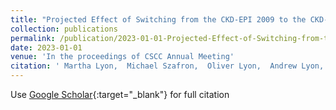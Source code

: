 ```yaml
---
title: "Projected Effect of Switching from the CKD-EPI 2009 to the CKD-EPI 2021 eGFR Equation in a Canadian Hospital"
collection: publications
permalink: /publication/2023-01-01-Projected-Effect-of-Switching-from-the-CKD-EPI-2009-to-the-CKD-EPI-2021-eGFR-Equation-in-a-Canadian-Hospital
date: 2023-01-01
venue: 'In the proceedings of CSCC Annual Meeting'
citation: ' Martha Lyon,  Michael Szafron,  Oliver Lyon,  Andrew Lyon, &quot;Projected Effect of Switching from the CKD-EPI 2009 to the CKD-EPI 2021 eGFR Equation in a Canadian Hospital.&quot; In the proceedings of CSCC Annual Meeting, 2023.'
---
```

Use [Google Scholar](https://scholar.google.com/scholar?q=Projected+Effect+of+Switching+from+the+CKD+EPI+2009+to+the+CKD+EPI+2021+eGFR+Equation+in+a+Canadian+Hospital){:target="_blank"} for full citation